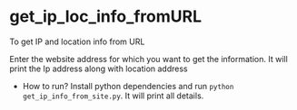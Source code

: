 # get_ip_loc_info_fromURL
To get IP and location info from URL

Enter the website address for which you want to get the information. It will print the Ip address along with location address

* How to run? 
Install python dependencies and run `python get_ip_info_from_site.py`. It will print all details.
